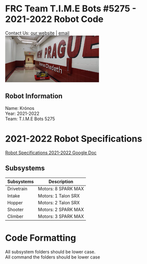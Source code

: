 
# FRC Team T.I.M.E Bots #5275 - 2021-2022 Robot Code
Contact Us: [our website](https://www.timebots5275.com) | [email](mailto:team@timebots5275.com)  
 <img src="readmeimages/robot.png" alt="Robot image" width="60%"/>

## Robot Information  
Name: Krónos  
Year: 2021-2022  
Team: T.I.M.E Bots 5275  

# 2021-2022 Robot Specifications
[Robot Specifications 2021-2022 Google Doc](https://docs.google.com/document/d/1EWv7gEj-2pS71mKx4Zu3d4CnA1jr-3asu2jorQIAOFM/edit#)

## Subsystems  
| Subsystems | Description         |
| ---------- | ------------------- |
| Drivetrain | Motors: 8 SPARK MAX |
| Intake     | Motors: 1 Talon SRX |
| Hopper     | Motors: 2 Talon SRX |
| Shooter    | Motors: 2 SPARK MAX |
| Climber    | Motors: 3 SPARK MAX |

# Code Formatting
All subsystem folders should be lower case.  
All command the folders should be lower case
